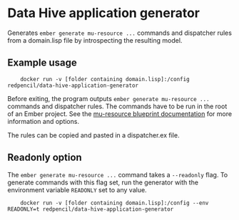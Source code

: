 # Data Hive application generator

Generates `ember generate mu-resource ...` commands and dispatcher rules from a domain.lisp file by introspecting the resulting model.

## Example usage

```
    docker run -v [folder containing domain.lisp]:/config redpencil/data-hive-application-generator
```

Before exiting, the program outputs `ember generate mu-resource ...` commands and dispatcher rules. The commands have to be run in the root of an Ember project. See the [mu-resource blueprint documentation](https://github.com/mu-semtech/ember-mu-application-generator) for more information and options.

The rules can be copied and pasted in a dispatcher.ex file.

## Readonly option

The `ember generate mu-resource ...` command takes a `--readonly` flag. To generate commands with this flag set, run the generator with the environment variable `READONLY` set to any value.

```
    docker run -v [folder containing domain.lisp]:/config --env READONLY=t redpencil/data-hive-application-generator
```

